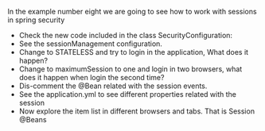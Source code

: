 In the example number eight we are going to see how to work with sessions in spring security

* Check the new code included in the class SecurityConfiguration:​
* See the sessionManagement configuration.​
* Change to STATELESS and try to login in the application, What does it happen?​
* Change to maximumSession to one and login in two browsers, what does it happen when login the second time?​
* Dis-comment the @Bean related with the session events.​
* See the application.yml to see different properties related with the session​
* Now explore the item list in different browsers and tabs. That is Session @Beans

